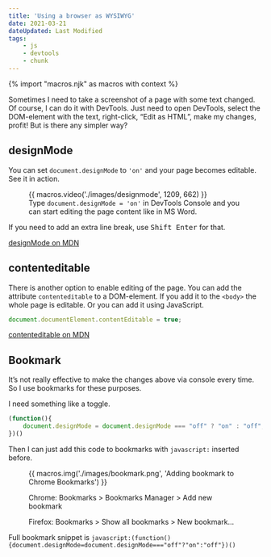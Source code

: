 ```yaml
---
title: 'Using a browser as WYSIWYG'
date: 2021-03-21
dateUpdated: Last Modified
tags:
    - js
    - devtools
    - chunk
---
```


{% import "macros.njk" as macros with context %}

Sometimes I need to take a screenshot of a page with some text changed. Of course, I can do it with DevTools. Just need to open DevTools, select the DOM-element with the text, right-click, “Edit as HTML”, make my changes, profit! But is there any simpler way?

## designMode

You can set `document.designMode` to `'on'` and your page becomes editable. See it in action.

<figure >
    {{ macros.video('./images/designmode', 1209, 662) }}
    <figcaption>
        Type <code>document.designMode = 'on'</code> in DevTools Console and you can start editing the page content like in MS Word.
    </figcaption>
</figure>

If you need to add an extra line break, use <kbd>Shift Enter</kbd> for that.

[designMode on MDN](https://developer.mozilla.org/en-US/docs/Web/API/Document/designMode)

## contenteditable

There is another option to enable editing of the page. You can add the attribute `contenteditable` to a DOM-element. If you add it to the `<body>` the whole page is editable. Or you can add it using JavaScript.

```js
document.documentElement.contentEditable = true;
```

[contenteditable on MDN](https://developer.mozilla.org/en-US/docs/Web/HTML/Global_attributes/contenteditable)

## Bookmark

It’s not really effective to make the changes above via console every time. So I use bookmarks for these purposes.

I need something like a toggle.

```js
(function(){
    document.designMode = document.designMode === "off" ? "on" : "off";
})()
```

Then I can just add this code to bookmarks with `javascript:` inserted before.

<figure >
    {{ macros.img('./images/bookmark.png', 'Adding bookmark to Chrome Bookmarks') }}
    <figcaption>
        <p>Chrome: Bookmarks > Bookmarks Manager > Add new bookmark</p>
        <p>Firefox: Bookmarks > Show all bookmarks > New bookmark...</p>
    </figcaption>
</figure>


Full bookmark snippet is `javascript:(function(){document.designMode=document.designMode==="off"?"on":"off"})()`
